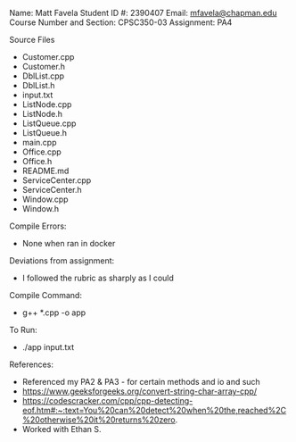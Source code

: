 Name: Matt Favela
Student ID #: 2390407
Email: mfavela@chapman.edu
Course Number and Section: CPSC350-03
Assignment: PA4

Source Files
- Customer.cpp
- Customer.h
- DblList.cpp
- DblList.h
- input.txt
- ListNode.cpp
- ListNode.h
- ListQueue.cpp
- ListQueue.h
- main.cpp
- Office.cpp
- Office.h
- README.md
- ServiceCenter.cpp
- ServiceCenter.h
- Window.cpp
- Window.h

Compile Errors:
- None when ran in docker

Deviations from assignment:
- I followed the rubric as sharply as I could

Compile Command:
- g++ *.cpp -o app

To Run:
- ./app input.txt

References:
- Referenced my PA2 & PA3 - for certain methods and io and such
- https://www.geeksforgeeks.org/convert-string-char-array-cpp/
- https://codescracker.com/cpp/cpp-detecting-eof.htm#:~:text=You%20can%20detect%20when%20the,reached%2C%20otherwise%20it%20returns%20zero.
- Worked with Ethan S.